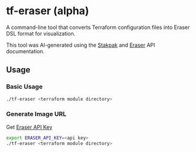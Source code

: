 # tf-eraser (alpha)

A command-line tool that converts Terraform configuration files into Eraser DSL format for visualization.

This tool was AI-generated using the [Stakpak](https://apiv2.stakpak.dev/docs) and [Eraser](https://docs.eraser.io/reference/getting-started) API documentation.

## Usage

### Basic Usage

```bash
./tf-eraser <terraform module directory>
```

### Generate Image URL

Get [Eraser API Key](https://docs.eraser.io/reference/api-token)

```bash
export ERASER_API_KEY=<api key>
./tf-eraser <terraform module directory>
```
